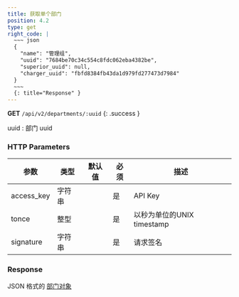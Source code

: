 ```yaml
---
title: 获取单个部门
position: 4.2
type: get
right_code: |
  ~~~ json
  {
    "name": "管理组",
    "uuid": "7684be70c34c554c8fdc062eba4382be",
    "superior_uuid": null,
    "charger_uuid": "fbfd8384fb43da1d979fd277473d7984"
  }
  ~~~
  {: title="Response" }
---
```


**GET** `/api/v2/departments/:uuid`
{: .success }

uuid
: 部门 uuid

### HTTP Parameters

参数       | 类型       | 默认值 | 必须 | 描述
-----------|------------|--------|------|----------------------------|
access_key | 字符串     |        | 是   | API Key
tonce      | 整型       |        | 是   | 以秒为单位的UNIX timestamp
signature  | 字符串     |        | 是   | 请求签名

### Response

JSON 格式的 [部门对象](#objectdepartment)